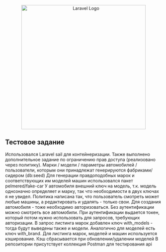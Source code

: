 <p align="center"><a href="https://laravel.com" target="_blank"><img src="https://raw.githubusercontent.com/laravel/art/master/logo-lockup/5%20SVG/2%20CMYK/1%20Full%20Color/laravel-logolockup-cmyk-red.svg" width="400" alt="Laravel Logo"></a></p>

<h2>Тестовое задание</h2>

<p>
Использовался Laravel sail для контейнеризации.
Также выполнено дополнительное задание по ограничению прав доступа (реализовано через политику).
Марки / модели / параметры автомобилей / пользователи, которым они принадлежат генерируются фабриками/сидером (db:seed)
Для генерации правдоподобных марок и соответствующих им моделей машин использовался пакет pelmered/fake-car
У автомобиля внешний ключ на модель, т.к. модель однозначно определяет и марку, так что необходимости в двух ключах я не увидел.
Политика написана так, что пользователь смотреть может любые машины, а редактировать и удалять - только свои.
Для создания автомобиля - тоже необходимо авторизоваться.
Без аутентификации можно смотреть все автомобили.
При аутентификации выдается токен, который потом нужно использовать для запросов, требующих авторизации.
В запрос листинга марок добавлен ключ with_models - тогда будут выведены также и модели.
Аналогично для моделей есть ключ with_brand.
Для листинга марок, моделей и машин используется кэширование. Кэш сбрасывается при обновлении/удалении моделей
В репозитории присутствует коллекция Postman для тестирования api
</p>